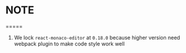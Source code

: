 # NOTE

=====

1. We lock `react-monaco-editor` at `0.18.0` because higher version need webpack plugin to make code style work well

